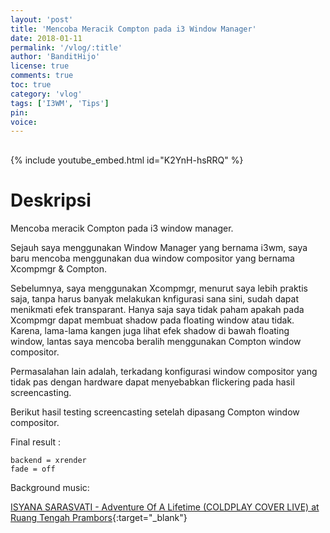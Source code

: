 ```yaml
---
layout: 'post'
title: 'Mencoba Meracik Compton pada i3 Window Manager'
date: 2018-01-11
permalink: '/vlog/:title'
author: 'BanditHijo'
license: true
comments: true
toc: true
category: 'vlog'
tags: ['I3WM', 'Tips']
pin:
voice:
---
```


<div style="margin-top:30px;"></div>

{% include youtube_embed.html id="K2YnH-hsRRQ" %}

# Deskripsi

Mencoba meracik Compton pada i3 window manager.

Sejauh saya menggunakan Window Manager yang bernama i3wm, saya baru mencoba menggunakan dua window compositor yang bernama Xcompmgr & Compton.

Sebelumnya, saya menggunakan Xcompmgr, menurut saya lebih praktis saja, tanpa harus banyak melakukan knfigurasi sana sini, sudah dapat menikmati efek transparant. Hanya saja saya tidak paham apakah pada Xcompmgr dapat membuat shadow pada floating window atau tidak. Karena, lama-lama kangen juga lihat efek shadow di bawah floating window, lantas saya mencoba beralih menggunakan Compton window compositor.

Permasalahan lain adalah, terkadang konfigurasi window compositor yang tidak pas dengan hardware dapat menyebabkan flickering pada hasil screencasting.

Berikut hasil testing screencasting setelah dipasang Compton window compositor.

Final result :
```
backend = xrender
fade = off
```

Background music:

[ISYANA SARASVATI - Adventure Of A Lifetime (COLDPLAY COVER LIVE) at Ruang Tengah Prambors](https://youtu.be/fmJ3wv9Eyy8){:target="_blank"}
